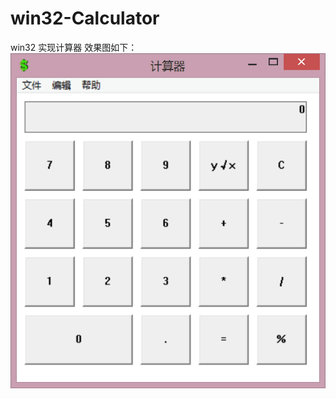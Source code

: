 # win32-Calculator
win32 实现计算器
效果图如下：
<img src="http://github.com/ariescc/win32-calculator/raw/master/images/xiaoguotu.png">
